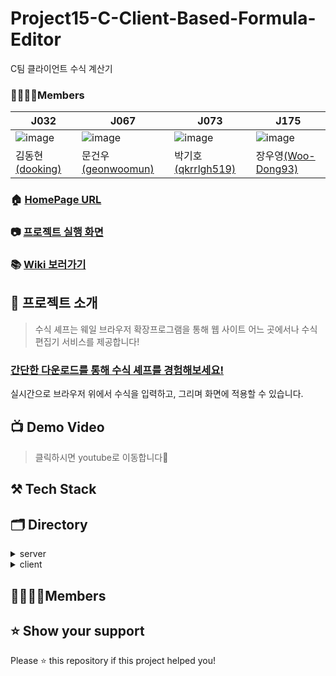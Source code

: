 # Project15-C-Client-Based-Formula-Editor
C팀 클라이언트 수식 계산기

### 👩‍👩‍👧‍👦Members
| J032  | J067  | J073  | J175 |
| ----- | ----- | ----- | ----- |
|![image](https://user-images.githubusercontent.com/23556120/99749140-41a24200-2b21-11eb-992a-6221872b3e5e.png)|![image](https://user-images.githubusercontent.com/23556120/99749193-58489900-2b21-11eb-9271-145b292a6080.png)|![image](https://user-images.githubusercontent.com/23556120/99749230-6a2a3c00-2b21-11eb-9801-4e39472ee4a3.png)|![image](https://user-images.githubusercontent.com/23556120/99749255-77472b00-2b21-11eb-8c63-d66d5c73f002.png)|
| 김동현[(dooking)](https://github.com/dooking)| 문건우[(geonwoomun)](https://github.com/geonwoomun) | 박기호[(qkrrlgh519)](https://github.com/qkrrlgh519) | 장우영[(Woo-Dong93)](https://github.com/Woo-Dong93) |

### 🏠 [HomePage URL]()

### 📷 [프로젝트 실행 화면]()

### 📚 [Wiki 보러가기](https://github.com/boostcamp-2020/Project15-C-Client-Based-Formula-Editor/wiki)

## 📌 프로젝트 소개
>수식 셰프는 웨일 브라우저 확장프로그램을 통해 웹 사이트 어느 곳에서나 수식편집기 서비스를 제공합니다!

### [간단한 다운로드를 통해 수식 셰프를 경험해보세요!](https://store.whale.naver.com/search/%EC%88%98%EC%8B%9D%20%EC%85%B0%ED%94%84)
실시간으로 브라우저 위에서 수식을 입력하고, 그리며 화면에 적용할 수 있습니다.

## 📺 Demo Video
> 클릭하시면 youtube로 이동합니다💨

## ⚒️ Tech Stack

## 🗂 Directory

<details>
<summary>server</summary>
  <div markdown="1">
    
```
🗃 Project Folder  
📁server  
├── app.js  
├── 📁bin  
│   └── www  
├── 📁config  
├── 📁models  
├── 📁controllers  
├── 📁services  
├── 📁routes
│   ├── 📁user
│   └── 📁favorite
└── 📁loaders
└── 📁utils
└── 📁__tests__  
```

  </div>
</details>

<details>
<summary>client</summary>
  <div markdown="1">
    
  ```
  📁client  
  ├── 📁public
  │   └── index.html
  └── 📁src
      ├── App
      ├── 📁components  
      │   ├── index.tsx   
      │   ├── style.ts
      │   └── (폴더명).ts
      ├── 📁contexts
      │   ├── index.ts   
      │   ├── 📁latex
      │   └── 📁user
      ├── 📁lib  
      │   ├── 📁hooks
      │   ├── 📁constants
      │   ├── 📁utils
      │   └── 📁apis
      └── 📁__tests__  
  ```
  
  </div>
</details>

## 👩‍👩‍👧‍👦Members

## ⭐ Show your support
Please ⭐️ this repository if this project helped you!
